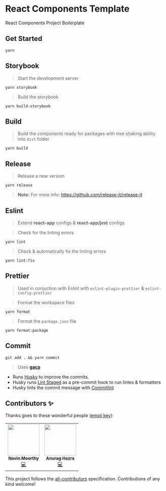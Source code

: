 # React Components Template

React Components Project Boilerplate

## Get Started

`yarn`

## Storybook

> Start the development server

`yarn storybook`

> Build the storybook

`yarn build-storybook`

## Build

> Build the components ready for packages with tree shaking ability into `dist`
> folder

`yarn build`

## Release

> Release a new version

`yarn release`

> **Note:** For more info: https://github.com/release-it/release-it

## Eslint

> Extend **react-app** configs & **react-app/jest** configs

> Check for the linting errors

`yarn lint`

> Check & automatically fix the linting errors

`yarn lint:fix`

## Prettier

> Used in conjuction with Eslint with `eslint-plugin-prettier` &
> `eslint-config-prettier`

> Format the workspace files

`yarn format`

> Format the `package.json` file

`yarn format:package`

## Commit

`git add . && yarn commit`

> Uses **[gacp](https://github.com/vivaxy/gacp#readme)**

- Runs [Husky](https://github.com/typicode/husky) to improve the commits.
- Husky runs [Lint Staged](https://github.com/okonet/lint-staged) as a
  pre-commit hook to run lintes & formatters
- Husky lints the commit message with
  [Commitlint](https://github.com/conventional-changelog/commitlint)

## Contributors ✨

Thanks goes to these wonderful people
([emoji key](https://allcontributors.org/docs/en/emoji-key)):

<!-- ALL-CONTRIBUTORS-LIST:START - Do not remove or modify this section -->
<!-- prettier-ignore-start -->
<!-- markdownlint-disable -->
<table>
  <tr>
    <td align="center"><a href="https://navinmoorthy.me/"><img src="https://avatars.githubusercontent.com/u/39694575?v=4?s=100" width="100px;" alt=""/><br /><sub><b>Navin Moorthy</b></sub></a><br /><a href="https://github.com/navin@timeless.co/react-components-template/commits?author=navin-moorthy" title="Code">💻</a></td>
    <td align="center"><a href="https://anuraghazra.github.io/"><img src="https://avatars.githubusercontent.com/u/35374649?v=4?s=100" width="100px;" alt=""/><br /><sub><b>Anurag Hazra</b></sub></a><br /><a href="https://github.com/navin@timeless.co/react-components-template/commits?author=anuraghazra" title="Code">💻</a></td>
  </tr>
</table>

<!-- markdownlint-restore -->
<!-- prettier-ignore-end -->

<!-- ALL-CONTRIBUTORS-LIST:END -->

This project follows the
[all-contributors](https://github.com/all-contributors/all-contributors)
specification. Contributions of any kind welcome!
